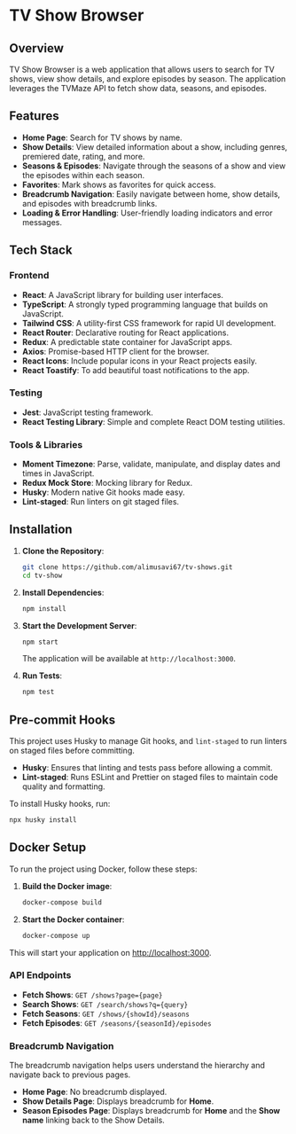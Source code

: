 # TV Show Browser

## Overview

TV Show Browser is a web application that allows users to search for TV shows, view show details, and explore episodes by season. The application leverages the TVMaze API to fetch show data, seasons, and episodes.

## Features

- **Home Page**: Search for TV shows by name.
- **Show Details**: View detailed information about a show, including genres, premiered date, rating, and more.
- **Seasons & Episodes**: Navigate through the seasons of a show and view the episodes within each season.
- **Favorites**: Mark shows as favorites for quick access.
- **Breadcrumb Navigation**: Easily navigate between home, show details, and episodes with breadcrumb links.
- **Loading & Error Handling**: User-friendly loading indicators and error messages.

## Tech Stack

### Frontend
- **React**: A JavaScript library for building user interfaces.
- **TypeScript**: A strongly typed programming language that builds on JavaScript.
- **Tailwind CSS**: A utility-first CSS framework for rapid UI development.
- **React Router**: Declarative routing for React applications.
- **Redux**: A predictable state container for JavaScript apps.
- **Axios**: Promise-based HTTP client for the browser.
- **React Icons**: Include popular icons in your React projects easily.
- **React Toastify**: To add beautiful toast notifications to the app.

### Testing
- **Jest**: JavaScript testing framework.
- **React Testing Library**: Simple and complete React DOM testing utilities.

### Tools & Libraries
- **Moment Timezone**: Parse, validate, manipulate, and display dates and times in JavaScript.
- **Redux Mock Store**: Mocking library for Redux.
- **Husky**: Modern native Git hooks made easy.
- **Lint-staged**: Run linters on git staged files.

## Installation

1. **Clone the Repository**:
    ```sh
    git clone https://github.com/alimusavi67/tv-shows.git
    cd tv-show
    ```

2. **Install Dependencies**:
    ```sh
    npm install
    ```

3. **Start the Development Server**:
    ```sh
    npm start
    ```
    The application will be available at `http://localhost:3000`.

4. **Run Tests**:
    ```sh
    npm test
    ```

## Pre-commit Hooks

This project uses Husky to manage Git hooks, and `lint-staged` to run linters on staged files before committing.

- **Husky**: Ensures that linting and tests pass before allowing a commit.
- **Lint-staged**: Runs ESLint and Prettier on staged files to maintain code quality and formatting.

To install Husky hooks, run:
```sh
npx husky install
```

## Docker Setup

To run the project using Docker, follow these steps:

1. **Build the Docker image**:

    ```bash
    docker-compose build
    ```

2. **Start the Docker container**:

    ```bash
    docker-compose up
    ```

This will start your application on [http://localhost:3000](http://localhost:3000).

### API Endpoints

- **Fetch Shows**: `GET /shows?page={page}`
- **Search Shows**: `GET /search/shows?q={query}`
- **Fetch Seasons**: `GET /shows/{showId}/seasons`
- **Fetch Episodes**: `GET /seasons/{seasonId}/episodes`

### Breadcrumb Navigation

The breadcrumb navigation helps users understand the hierarchy and navigate back to previous pages.

- **Home Page**: No breadcrumb displayed.
- **Show Details Page**: Displays breadcrumb for **Home**.
- **Season Episodes Page**: Displays breadcrumb for **Home** and the **Show name** linking back to the Show Details.
